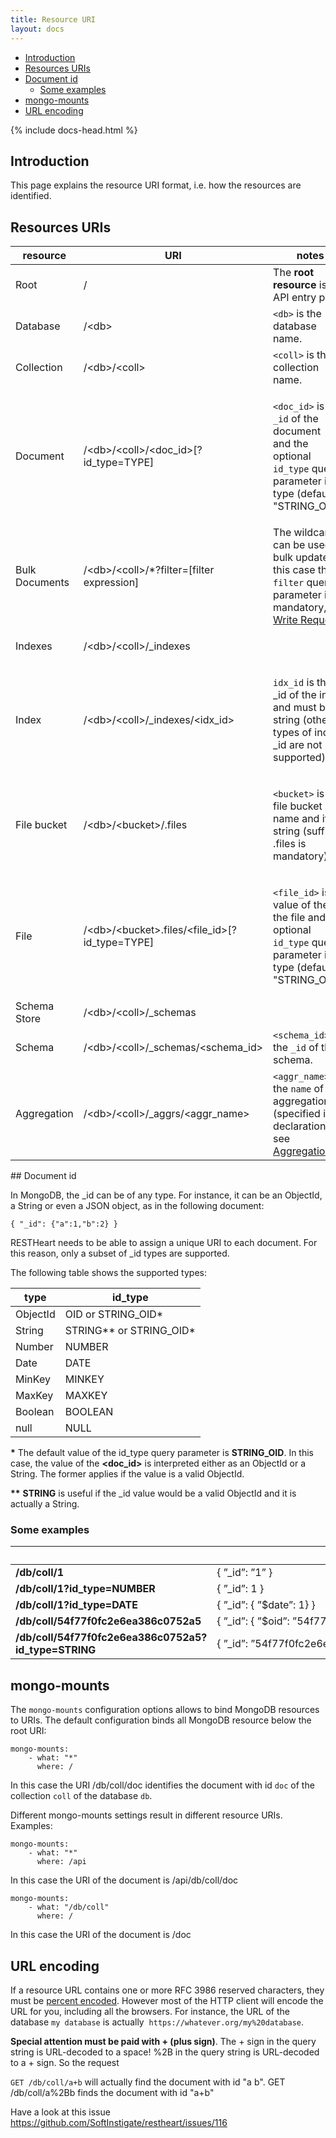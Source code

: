 ```yaml
---
title: Resource URI
layout: docs
---
```


<div markdown="1" class="d-none d-xl-block col-xl-2 order-last bd-toc">

* [Introduction](#introduction)
* [Resources URIs](#resources-uris)
* [Document id](#document-id)
    * [Some examples](#some-examples)
* [mongo-mounts](#mongo-mounts)
* [URL encoding](#url-encoding)

</div>
<div markdown="1" class="col-12 col-md-9 col-xl-8 py-md-3 bd-content">

{% include docs-head.html %} 


## Introduction

This page explains the resource URI format, i.e. how the resources
are identified.

## Resources URIs
<div class="table-responsive">
<table class="ts">
<colgroup>
<col class="w-20" />
<col class="w-40" />
<col class="w-40" />
</colgroup>
<thead>
<tr class="header">
<th>resource</th>
<th>URI</th>
<th>notes</th>
</tr>
</thead>
<tbody>
<tr class="odd">
<td><p>Root</p></td>
<td>/</td>
<td>The <strong>root resource</strong> is the API entry point.</td>
</tr>
<tr class="even">
<td>Database</td>
<td>/&lt;db&gt;</td>
<td><code>&lt;db&gt;</code> is the database name.</td>
</tr>
<tr class="odd">
<td>Collection</td>
<td>/&lt;db&gt;/&lt;coll&gt;</td>
<td><code>&lt;coll&gt;</code> is the collection name.</td>
</tr>
<tr class="even">
<td>Document</td>
<td>/&lt;db&gt;/&lt;coll&gt;/&lt;doc_id&gt;[?id_type=TYPE]</td>
<td><p><code>&lt;doc_id&gt;</code> is the <code>_id</code> of the document and the optional <code>id_type</code> query parameter is its type (default is &quot;STRING_OID&quot;).</p></td>
</tr>
<tr class="odd">
<td>Bulk Documents</td>
<td>/&lt;db&gt;/&lt;coll&gt;/*?filter=[filter expression]</td>
<td>The wildcard can be used for bulk updates; in this case the <code>filter</code> query parameter is mandatory, see  <a href="/docs/v3/write-requests">Write Requests</a>.</td>
</tr>
<tr class="even">
<td>Indexes</td>
<td>/&lt;db&gt;/&lt;coll&gt;/_indexes</td>
<td><p> </p></td>
</tr>
<tr class="odd">
<td>Index</td>
<td>/&lt;db&gt;/&lt;coll&gt;/_indexes/&lt;idx_id&gt;</td>
<td><p><code>idx_id</code> is the _id of the index and must be a string (other types of index _id are not supported).</p></td>
</tr>
<tr class="even">
<td>File bucket</td>
<td>/&lt;db&gt;/&lt;bucket&gt;/.files</td>
<td><p><code>&lt;bucket&gt;</code> is the file bucket name and it is a string (suffix .files is mandatory).</p></td>
</tr>
<tr class="odd">
<td>File</td>
<td>/&lt;db&gt;/&lt;bucket&gt;.files/&lt;file_id&gt;[?id_type=TYPE]</td>
<td><p><code>&lt;file_id&gt;</code> is the value of the _id the file and the optional <code>id_type</code> query parameter is its type (default is &quot;STRING_OID&quot;).</p></td>
</tr>
<tr class="even">
<td>Schema Store</td>
<td>/&lt;db&gt;/&lt;coll&gt;/_schemas</td>
<td> </td>
</tr>
<tr class="odd">
<td>Schema</td>
<td>/&lt;db&gt;/&lt;coll&gt;/_schemas/&lt;schema_id&gt;</td>
<td><code>&lt;schema_id&gt;</code> is the <code>_id</code> of the schema.</td>
</tr>
<tr class="even">
<td>Aggregation</td>
<td>/&lt;db&gt;/&lt;coll&gt;/_aggrs/&lt;aggr_name&gt;</td>
<td><code>&lt;aggr_name&gt;</code> is the <code>name</code> of the aggregation (specified in it declaration, see <a href="/docs/v3/aggregations">Aggregations</a>).</td>
</tr>
</tbody>
</table>
</div>
## Document id

In MongoDB, the \_id can be of any type. For instance, it can be an
ObjectId, a String or even a JSON object, as in the following document:

``` plain
{ "_id": {"a":1,"b":2} }
```

RESTHeart needs to be able to assign a unique URI to each document. For
this reason, only a subset of \_id types are supported.

The following table shows the supported types:

<div class="table-responsive">
<table class="ts">
  <thead>
    <tr>
      <th>type</th>
      <th>id_type</th>
    </tr>
  </thead>
  <tbody>
    <tr>
      <td>ObjectId</td>
      <td>OID or STRING_OID*</td>
    </tr>
    <tr>
      <td>String</td>
      <td>STRING** or STRING_OID*</td>
    </tr>
    <tr>
      <td>Number</td>
      <td>NUMBER</td>
    </tr>
    <tr>
      <td>Date</td>
      <td>DATE</td>
    </tr>
    <tr>
      <td>MinKey</td>
      <td>MINKEY</td>
    </tr>
    <tr>
      <td>MaxKey</td>
      <td>MAXKEY</td>
    </tr>
    <tr>
      <td>Boolean</td>
      <td>BOOLEAN</td>
    </tr>
    <tr>
      <td>null</td>
      <td>NULL</td>
    </tr>
  </tbody>
</table>
</div>



**\*** The default value of the id\_type query parameter
is **STRING\_OID**. In this case, the value of the **&lt;doc_id&gt;** is
interpreted either as an ObjectId or a String. The former applies if the
value is a valid ObjectId.

**\*\*** **STRING** is useful if the \_id value would be a valid
ObjectId and it is actually a String.


### Some examples

<div class="table-responsive">
<table class="ts">
  <thead>
    <tr>
      <th>&nbsp;</th>
      <th>&nbsp;</th>
    </tr>
  </thead>
  <tbody>
    <tr>
      <td><strong>/db/coll/1</strong></td>
      <td>{&nbsp;”_id”:&nbsp;”1”&nbsp;}</td>
    </tr>
    <tr>
      <td><strong>/db/coll/1?id_type=NUMBER</strong></td>
      <td>{&nbsp;”_id”:&nbsp;1&nbsp;}</td>
    </tr>
    <tr>
      <td><strong>/db/coll/1?id_type=DATE</strong></td>
      <td>{&nbsp;”_id”:&nbsp;{&nbsp;”$date”:&nbsp;1}&nbsp;}</td>
    </tr>
    <tr>
      <td><strong>/db/coll/54f77f0fc2e6ea386c0752a5</strong></td>
      <td>{&nbsp;”_id”:&nbsp;{&nbsp;”$oid”:&nbsp;”54f77f0fc2e6ea386c0752a5”}&nbsp;}</td>
    </tr>
    <tr>
      <td><strong>/db/coll/54f77f0fc2e6ea386c0752a5?id_type=STRING</strong></td>
      <td>{&nbsp;”_id”:&nbsp;”54f77f0fc2e6ea386c0752a5”&nbsp;}</td>
    </tr>
  </tbody>
</table>
</div>

## mongo-mounts

The `mongo-mounts` configuration options allows to bind MongoDB
resources to URIs. The default configuration binds all MongoDB resource
below the root URI:

``` plain
mongo-mounts:
    - what: "*"
      where: /
```

In this case the URI /db/coll/doc identifies the document with
id `doc` of the collection `coll` of the database `db`.

Different mongo-mounts settings result in different resource URIs.
Examples:

``` plain
mongo-mounts:
    - what: "*"
      where: /api
```

In this case the URI of the document is /api/db/coll/doc

``` plain
mongo-mounts:
    - what: "/db/coll"
      where: /
```

In this case the URI of the document is /doc

## URL encoding

If a resource URL contains one or more RFC 3986 reserved characters,
they must be [percent
encoded](https://en.wikipedia.org/wiki/Percent-encoding). However most
of the HTTP client will encode the URL for you, including all the
browsers. For instance, the URL of the database `my database` is
actually  `https://whatever.org/my%20database`.

**Special attention must be paid with + (plus sign)**. The + sign in the
query string is URL-decoded to a space! %2B in the query string is
URL-decoded to a + sign. So the request

`GET /db/coll/a+b` will actually find the document with id "a b". GET
/db/coll/a%2Bb finds the document with id "a+b"

Have a look at this issue
<https://github.com/SoftInstigate/restheart/issues/116>

</div>